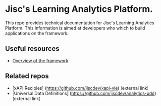 # Jisc's Learning Analytics Platform.
This repo provides technical documentation for Jisc's Learning Analytics Platform.  This information is aimed at developers who which to build applications on the framework.

## Useful resources

* [Overview of the framework](overview.md)

## Related repos

* [xAPI Recipies] (https://github.com/jiscdev/xapi-vle) (external link)
* [Universal Data Definitions] (https://github.com/jiscdev/analytics-udd) (external link)
